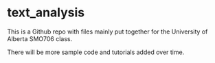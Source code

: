 # text_analysis

This is a Github repo with files mainly put together for the University of Alberta SMO706 class.

There will be more sample code and tutorials added over time.

